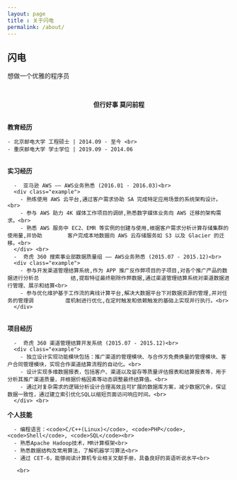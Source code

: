 ```yaml
---
layout: page
title : 关于闪电
permalink: /about/
---
```


<h2>闪电</h2>
<p>想做一个优雅的程序员</p><br>
<center><p><strong><span class="manual">但行好事 莫问前程</span></strong></p></center><br>
<div class="manual-post">
  <div class="manual manual-title"><strong>教育经历</strong></div>

  <p> <div  class="manual-content">

    - 北京邮电大学 工程硕士 | 2014.09 - 至今 <br>
    - 重庆邮电大学 学士学位 | 2019.09 - 2014.06

  </div>
   </p>

</div>
<br>
<div class="manual-post">
  <div class="manual manual-title">
  <strong>实习经历</strong>
  </div>
<p>  <div class="manual-content">

      -  亚马逊 AWS —— AWS业务熟悉 (2016.01 - 2016.03)<br>
      <div class="example">
        - 熟练使用 AWS 云平台,通过客户需求协助 SA 完成特定应用场景的系统架构设计。<br>
        - 参与 AWS 助力 4K 媒体工作项目的调研,熟悉数字媒体业务向 AWS 迁移的架构需求。<br>
        - 熟悉 AWS 服务中 EC2、EMR 等实例的创建与使用,根据客户需求分析计算存储集群的使用量,并协助        客户完成本地数据向 AWS 云存储服务如 S3 以及 Glacier 的迁移。<br>
      </div> <br>
      -  奇虎 360 搜索事业部数据质量组 —— AWS业务熟悉 (2015.07 - 2015.12)<br>
      <div class="example">
        - 参与开发渠道管理结算系统,作为 APP 推广反作弊项目的子项目,对各个推广产品的数据进行分析总          结,提取特征最终剔除作弊数据,通过渠道管理结算系统对渠道数据进行管理、展示和结算<br>
        - 参与优化维护基于工作流的离线计算平台,解决大数据平台下对数据资源的管理,并对任务的管理调          度机制进行优化,在定时触发和依赖触发的基础上实现并行执行。<br>
      </div>
  </div>
</p>
</div>
<br>
<div class="manual-post">
  <div class="manual manual-title">
  <strong>项目经历</strong>
  </div>
<p>  <div class="manual-content">

      -  奇虎 360 渠道管理结算开发系统 (2015.07 - 2015.12)<br>
      <div class="example">
        - 独立设计实现功能模块包括：推广渠道的管理模块、与合作方免费换量的管理模块、客户合同管理模块，实现合作渠道结算流程的自动化。<br>
        - 设计实现多维数据报表，包括客户、渠道以及留存等质量评估报表和结算报表等，用于分析其推广渠道质量，并根据价格因素等动态调整最终结算值。<br>
        - 通过对复杂需求的逻辑分析设计合理高效且可扩展的数据库方案，减少数据冗余，保证数据一致性，通过建立索引优化SQL以缩短页面访问响应时间。<br>
      </div> <br>

  </div>
</p>
</div>

<div class="manual-post">
  <div class="manual manual-title">
  <strong>个人技能</strong>
  </div>
<p>  <div class="manual-content">

      - 编程语言：<code>C/C++(Linux)</code>, <code>PHP</code>, <code>Shell</code>, <code>SQL</code><br>
      - 熟悉Apache Hadoop技术，MR计算框架<br>
      - 熟悉数据结构及常用算法，了解机器学习算法<br>
      - 通过 CET-6，能够阅读计算机专业相关文献手册，具备良好的英语听说水平<br>

       <br>

  </div>
</p>
</div>
